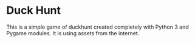 # Duck Hunt
This is a simple game of duckhunt created completely with Python 3 and Pygame modules. It is using assets from the internet.

